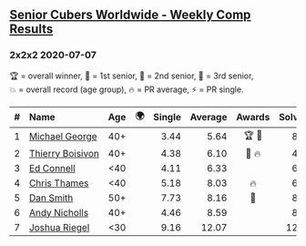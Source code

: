 <style>table {white-space: nowrap;}</style>
<link rel="stylesheet" type="text/css" href="/scw-comp/css/flags.css" />

## [Senior Cubers Worldwide - Weekly Comp Results](/scw-comp/results/)
### 2x2x2 2020-07-07

<span style="white-space: nowrap;">🏆 = overall winner</span>, <span style="white-space: nowrap;">🥇 = 1st senior</span>, <span style="white-space: nowrap;">🥈 = 2nd senior</span>, <span style="white-space: nowrap;">🥉 = 3rd senior</span>, <span style="white-space: nowrap;">💥 = overall record (age group)</span>, <span style="white-space: nowrap;">🔥 = PR average</span>, <span style="white-space: nowrap;">⚡ = PR single</span>.

| # | Name | Age | 🌍 | Single | Average | Awards | Solve 1 | Solve 2 | Solve 3 | Solve 4 | Solve 5 | Video |
| :--: | :-- | :--: | :--: | --: | --: | :--: | --: | --: | --: | --: | --: | :-- |
| 1 | [Michael George](../../persons/michael_george/222.md) | 40+ | <i class="flag flag-GB" /> | 3.44 | 5.64 | 🏆 🥇 | 8.09 | 5.05 | 6.66 | 3.44 | 5.20 | [Desktop](https://www.facebook.com/michael.george.545/videos/10213958141987989) / [Mobile](https://m.facebook.com/michael.george.545/videos/10213958141987989) |
| 2 | [Thierry Boisivon](../../persons/thierry_boisivon/222.md) | 40+ | <i class="flag flag-FR" /> | 4.38 | 6.10 | 🥈 🔥 | 4.38 | 6.48 | 8.26 | 4.99 | 6.82 | [Desktop](https://www.facebook.com/events/271667090769235/permalink/275214280414516) / [Mobile](https://m.facebook.com/events/271667090769235?view=permalink&id=275214280414516) |
| 3 | [Ed Connell](../../persons/ed_connell/222.md) | <40 | <i class="flag flag-IE" /> | 4.11 | 6.33 |  | 6.34 | 5.81 | 7.01 | 4.11 | 6.83 | [Desktop](https://www.facebook.com/events/271667090769235/permalink/274220160513928) / [Mobile](https://m.facebook.com/events/271667090769235?view=permalink&id=274220160513928) |
| 4 | [Chris Thames](../../persons/chris_thames/222.md) | <40 | <i class="flag flag-US" /> | 5.18 | 8.03 | 🔥 | 6.67 | 8.40 | 12.36 | 5.18 | 9.02 | [Desktop](https://www.facebook.com/events/271667090769235/permalink/272713533997924) / [Mobile](https://m.facebook.com/events/271667090769235?view=permalink&id=272713533997924) |
| 5 | [Dan Smith](../../persons/dan_smith/222.md) | 50+ | <i class="flag flag-US" /> | 7.73 | 8.16 | 🥉 | 8.74 | 19.97 | 7.73 | 7.98 | 7.75 | [Desktop](https://www.facebook.com/events/271667090769235/permalink/275875460348398) / [Mobile](https://m.facebook.com/events/271667090769235?view=permalink&id=275875460348398) |
| 6 | [Andy Nicholls](../../persons/andy_nicholls/222.md) | 40+ | <i class="flag flag-GB" /> | 4.46 | 8.59 |  | 8.90 | 9.53 | 11.75 | 7.34 | 4.46 | [Desktop](https://www.facebook.com/events/271667090769235/permalink/273230723946205) / [Mobile](https://m.facebook.com/events/271667090769235?view=permalink&id=273230723946205) |
| 7 | [Joshua Riegel](../../persons/joshua_riegel/222.md) | <30 | <i class="flag flag-US" /> | 9.16 | 12.07 |  | 12.86 | 11.42 | 20.11 | 11.93 | 9.16 | [Desktop](https://www.facebook.com/events/271667090769235/permalink/273559937246617) / [Mobile](https://m.facebook.com/events/271667090769235?view=permalink&id=273559937246617) |

<!-- Global site tag (gtag.js) - Google Analytics -->
<script async src="https://www.googletagmanager.com/gtag/js?id=UA-86348435-3"></script>
<script>window.dataLayer = window.dataLayer || []; function gtag() {dataLayer.push(arguments);} gtag('js', new Date()); gtag('config', 'UA-86348435-3');</script>
